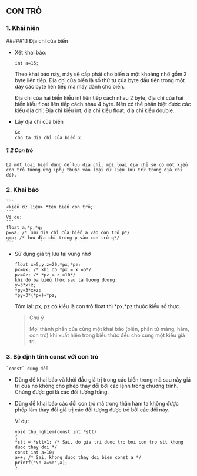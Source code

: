 ## **CON TRỎ**

### 1. Khái niện

#####1.1 Địa chỉ của biến

* Xét khai báo: 
	```
	int a=15;
    ```
	Theo khai báo này, máy sẽ cấp phát cho biến a một khoảng nhớ gồm 2 byte liên
	tiếp. Ðịa chỉ của biến là số thứ tự của byte đầu tiên trong một dãy các byte liên
	tiếp mà máy dành cho biến.
    
    Ðịa chỉ của hai biến kiểu int liên tiếp
	cách nhau 2 byte, địa chỉ của hai biến kiểu float liên tiếp cách nhau 4 byte. Nên có
	thể phân biệt được các kiểu địa chỉ: Ðịa chỉ kiểu int, địa chỉ kiểu float, địa chỉ
	kiểu double..
 * Lấy địa chỉ của biến

	```
	&x
	cho ta địa chỉ của biến x.
	```
##### 1.2 Con trỏ

	Là một loại biến dùng để lưu địa chỉ, mỗi loại địa chỉ sẽ có một kiểu con trỏ tương ứng (phụ thuộc vào loại dữ liệu lưu trữ trong địa chỉ đó).
	
### 2. Khai báo

	```
	<kiểu dữ liệu> *tên biến con trỏ;
	```
	Ví dụ:
    ```
  	float a,*p,*q;
	p=&a; /* lưu địa chỉ của biến a vào con trỏ p*/
	q=p; /* lưu địa chỉ trong p vào con trỏ q*/
    ```
	
  * Sử dụng giá trị lưu tại vùng nhớ
	````
	float x=5,y,z=20,*px,*pz;
	px=&x; /* khi đó *px = x =5*/
	pz=&z; /* *pz = z =10*/
	khi đó ba biểu thức sau là tương đương:
	y=3*x+z;
	*py=3*x+z;
	*py=3*(*px)+*pz;
    ````
	Tóm lại: px, pz có kiểu là con trỏ float thì *px,*pz thuộc kiểu số thực.
    
    >Chú ý
    >
    > Mọi thành phần của cùng một khai báo (biến, phần tử mảng, hàm, con trỏ) khi xuất 		hiện trong biểu thức đều cho cùng một kiểu giá trị.

### 3. Bộ định tính const với con trỏ

	`const` dùng để: 

* Dùng để khai báo và khởi đầu giá trị trong các biến trong mà sau này giá trị của nó không cho phép thay đổi bởi các lệnh trong chương trình. Chúng được gọi là các đối tượng
hằng.
* Dùng để khai báo các đối con trỏ mà trong thân hàm ta không được phép làm thay đổi giá
trị các đối tượng được trỏ bởi các đối này.

	Ví dụ:
    ````
    void thu_nghiem(const int *stt)
	{
	*stt = *stt+1; /* Sai, do gia tri duoc tro boi con tro stt khong duoc thay doi */
    const int a=10;
	a++; /* Sai, khong duoc thay doi bien const a */
	printf("\n a=%d",a);
	}
    ````
